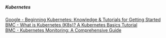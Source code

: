 
##### Kubernetes
[Google - Beginning Kubernetes: Knowledge & Tutorials for Getting Started](https://www.google.com/search?q=Beginning+Kubernetes%3A+Knowledge+%26+Tutorials+for+Getting+Started)  
[BMC - What is Kubernetes (K8s)? A Kubernetes Basics Tutorial](https://www.bmc.com/blogs/what-is-kubernetes/?301=kubernetes-basics-tutorial)  
[BMC - Kubernetes Monitoring: A Comprehensive Guide](https://www.bmc.com/blogs/kubernetes-monitoring/)  

